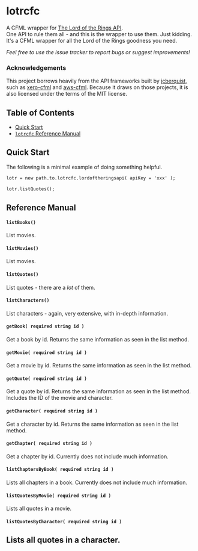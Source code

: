# lotrcfc
A CFML wrapper for [The Lord of the Rings API](https://the-one-api.herokuapp.com/documentation).  
One API to rule them all - and this is the wrapper to use them. Just kidding. It's a CFML wrapper for all the Lord of the Rings goodness you need. 

*Feel free to use the issue tracker to report bugs or suggest improvements!*

### Acknowledgements

This project borrows heavily from the API frameworks built by [jcberquist](https://github.com/jcberquist), such as [xero-cfml](https://github.com/jcberquist/xero-cfml) and [aws-cfml](https://github.com/jcberquist/aws-cfml). Because it draws on those projects, it is also licensed under the terms of the MIT license.

## Table of Contents

- [Quick Start](#quick-start)
- [`lotrcfc` Reference Manual](#reference-manual)

## Quick Start
The following is a minimal example of doing something helpful.

```cfc
lotr = new path.to.lotrcfc.lordoftheringsapi( apiKey = 'xxx' );

lotr.listQuotes();
```

## Reference Manual

#### `listBooks()`
List movies.

#### `listMovies()`
List movies.

#### `listQuotes()`
List quotes - there are a *lot* of them.

#### `listCharacters()`
List characters - again, very extensive, with in-depth information.

#### `getBook( required string id )`
Get a book by id. Returns the same information as seen in the list method.

#### `getMovie( required string id )`
Get a movie by id. Returns the same information as seen in the list method.

#### `getQuote( required string id )`
Get a quote by id. Returns the same information as seen in the list method. Includes the ID of the movie and character.

#### `getCharacter( required string id )`
Get a character by id. Returns the same information as seen in the list method.

#### `getChapter( required string id )`
Get a chapter by id. Currently does not include much information.

#### `listChaptersByBook( required string id )`
Lists all chapters in a book. Currently does not include much information.

#### `listQuotesByMovie( required string id )`
Lists all quotes in a movie.

#### `listQuotesByCharacter( required string id )`
Lists all quotes in a character.
---

